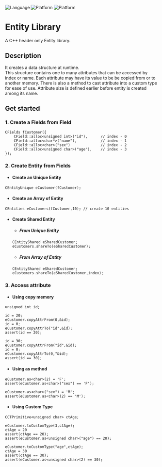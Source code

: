 ![Language](https://img.shields.io/badge/language-c++-red.svg)
![Platform](https://img.shields.io/badge/compiler-g++-lightgrey.svg)
![Platform](https://img.shields.io/badge/build-make-yellow.svg)

# Entity Library
A C++ header only Entity library.

## Description
It creates a data structure at runtime.\
This structure contains one to many attributes that can be accessed by index or name.
Each attribute may have its value to be be copied from or to another memory.
There is also a method to cast attribute into a custom type for ease of use.
Attribute size is defined earlier before entity is created among its name.

## Get started
### 1. Create a Fields from Field
```
CFields fCustomer({
    CField::alloc<unsigned int>("id"),      // index - 0
    CField::alloc<char*>("name"),           // index - 1
    CField::alloc<char>("sex")              // index - 2
    CField::alloc<unsigned char>("age"),    // index - 3
});
```
### 2. Create Entity from Fields

- #### Create an Unique Entity
```
CEntityUnique eCustomer(fCustomer);
```

- #### Create an Array of Entity 
```
CEntities eCustomers(fCustomer,10); // create 10 entities
```

- #### Create Shared Entity
     - ##### From Unique Entity
     ```
     CEntityShared eSharedCustomer;
     eCustomers.shareTo(eSharedCustomer);
     ```
     - ##### From Array of Entity
     ```
     CEntityShared eSharedCustomer;
     eCustomers.shareTo(eSharedCustomer,index);
     ```


### 3. Access attribute
- #### Using copy memory
```
unsigned int id;

id = 20;
eCustomer.copyAttrFrom(0,&id);
id = 0;
eCustomer.copyAttrTo("id",&id);
assert(id == 20);

id = 30;
eCustomer.copyAttrFrom("id",&id);
id = 0;
eCustomer.copyAttrTo(0,"&id);
assert(id == 30);

```
- #### Using as method 
```
eCustomer.as<char>(2) = 'F';
assert(eCustomer.as<char>("sex") == 'F');

eCustomer.as<char>("sex") = 'M';
assert(eCustomer.as<char>(2) == 'M');

```
- #### Using Custom Type
```
CCTPrimitive<unsigned char> ctAge;

eCustomer.toCustomType(3,ctAge);
ctAge = 20
assert(ctAge == 20);
assert(eCustomer.as<unsigned char>("age") == 20);

eCustomer.toCustomType("age",ctAge);
ctAge = 30
assert(ctAge == 30);
assert(eCustomer.as<unsigned char>(2) == 30);
```
